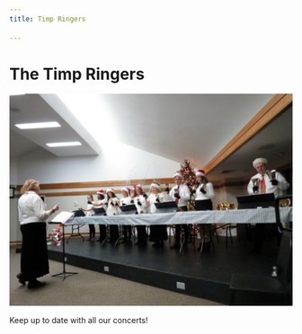 ```yaml
---
title: Timp Ringers

---
```


# The Timp Ringers


<img src="/photos/IMG_5249b_1.JPG"/>

Keep up to date with all our concerts!
